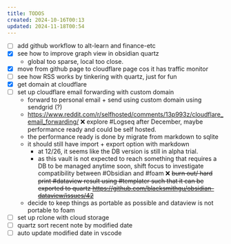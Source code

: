 ```yaml
---
title: TODOS
created: 2024-10-16T00:13
updated: 2024-11-18T00:54
---
```


- [ ] add github workflow to alt-learn and finance-etc
- [x] see how to improve graph view in obsidian quartz
	- global too sparse, local too close.
- [x] move from github page to cloudflare page cos it has traffic monitor
- [ ] see how RSS works by tinkering with quartz,  just for fun
- [x] get domain at cloudflare
- [ ] set up cloudflare email forwarding with custom domain
	- forward to personal email + send using custom domain using sendgrid (?)
	- https://www.reddit.com/r/selfhosted/comments/13p993z/cloudflare_email_forwarding/
❌ explore #Logseq after December, maybe performance ready and could be self hosted. 
	- the performance ready is done by migrate from markdown to sqlite
	- it should still have import + export option with markdown
    	- at 12/26, it seems like the DB version is still in alpha trial.
    	- as this vault is not expected to reach something that requires a DB to be managed anytime soon, shift focus to investigate compatibility between #Obsidian and #foam
❌ <del>burn out/ hard print #dataview result using #templater such that it can be exported to quartz https://github.com/blacksmithgu/obsidian-dataview/issues/42 </del>
	- decide to keep things as portable as possible and dataview is not portable to foam
- [ ] set up rclone with cloud storage
- [ ] quartz sort recent note by modified date
- [ ] auto update modified date in vscode